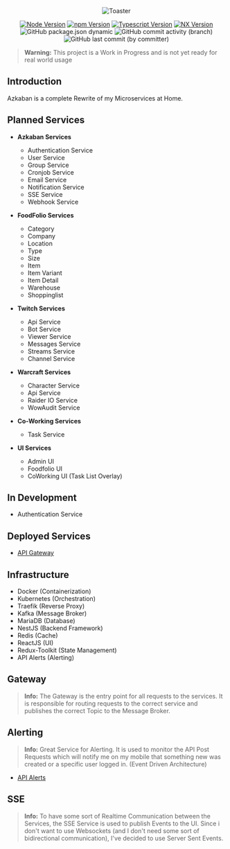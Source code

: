 <div align="center">
<img src="https://github.com/ToxicToast/Azkaban_V4/raw/main/assets/text_logo.png" alt="Toaster"/>
</div>

<div align="center">

[![Node Version](https://img.shields.io/static/v1?label=Node&message=23.4.0&color=purple&style=for-the-badge)](https://nodejs.org)
[![npm Version](https://img.shields.io/static/v1?label=npm&message=11.0.0&color=purple&style=for-the-badge)](https://nodejs.org)
[![Typescript Version](https://img.shields.io/static/v1?label=Typescript&message=5.7.3&color=purple&style=for-the-badge)](https://typescriptlang.org)
[![NX Version](https://img.shields.io/static/v1?label=NX&message=20.3.1&color=purple&style=for-the-badge)](https://nx.dev)
![GitHub package.json dynamic](https://img.shields.io/github/package-json/version/ToxicToast/Azkaban_V4?style=for-the-badge&label=VERSION&color=purple)
![GitHub commit activity (branch)](https://img.shields.io/github/commit-activity/t/ToxicToast/Azkaban_V4?style=for-the-badge&label=COMMITS&color=purple)
![GitHub last commit (by committer)](https://img.shields.io/github/last-commit/ToxicToast/Azkaban_V4?style=for-the-badge&label=LAST%20COMMIT&color=purple)

</div>

> **Warning:**
> This project is a Work in Progress and is not yet ready for real world usage

## Introduction

Azkaban is a complete Rewrite of my Microservices at Home.

## Planned Services

- **Azkaban Services**

    - Authentication Service
    - User Service
    - Group Service
    - Cronjob Service
    - Email Service
    - Notification Service
    - SSE Service
    - Webhook Service

- **FoodFolio Services**

    - Category
    - Company
    - Location
    - Type
    - Size
    - Item
    - Item Variant
    - Item Detail
    - Warehouse
    - Shoppinglist

- **Twitch Services**

    - Api Service
    - Bot Service
    - Viewer Service
    - Messages Service
    - Streams Service
    - Channel Service

- **Warcraft Services**

    - Character Service
    - Api Service
    - Raider IO Service
    - WowAudit Service

- **Co-Working Services**

    - Task Service

- **UI Services**
    - Admin UI
    - Foodfolio UI
    - CoWorking UI (Task List Overlay)

## In Development

- Authentication Service

## Deployed Services

- [API Gateway](https://api.toxictoast.de/)

## Infrastructure

- Docker (Containerization)
- Kubernetes (Orchestration)
- Traefik (Reverse Proxy)
- Kafka (Message Broker)
- MariaDB (Database)
- NestJS (Backend Framework)
- Redis (Cache)
- ReactJS (UI)
- Redux-Toolkit (State Management)
- API Alerts (Alerting)

## Gateway

> **Info:**
> The Gateway is the entry point for all requests to the services. It is responsible for routing requests to the correct service and publishes the correct Topic to the Message Broker.

## Alerting

> **Info:**
> Great Service for Alerting. It is used to monitor the API Post Requests which will notify me on my mobile that something new was created or a specific user logged in. (Event Driven Architecture)

- [API Alerts](https://apialerts.com/)

## SSE

> **Info:**
> To have some sort of Realtime Communication between the Services, the SSE Service is used to publish Events to the UI. Since i don't want to use Websockets (and I don't need some sort of bidirectional communication), I've decided to use Server Sent Events.
